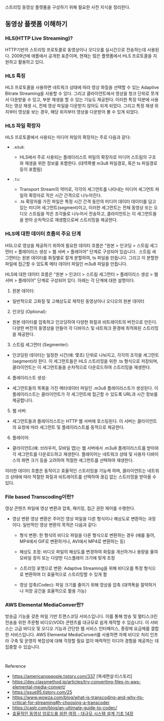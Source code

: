 스트리밍 동영상 플랫폼을 구성하기 위해 필요한 사전 지식을 정리한다.

## 동영상 플랫폼 이해하기
### HLS(HTTP Live Streaming)?
HTTP기반의 스트리밍 프로토콜로 동영상이나 오디오를 실시간으로 전송하는데 사용된다. 2009년에 애플에서 공개한 표준이며, 현재는 많은 플랫폼에서 HLS 프로토콜을 지원하고 활용하고 있다.

### HLS 특징
HLS 프로토콜을 사용하면 네트워크 상태에 따라 영상 화질을 선택할 수 있는 Adaptive Bitrate Streaming을 사용할 수 있다.
그리고 클라이언트에서 영상을 청크 단위로 쪼개서 다운받을 수 있고, 부분 재생을 할 수 있는 기능도 제공한다.
이러한 특징 덕분에 사용자는 영상 재생 시, 전체 영상 파일을 다운받지 않아도 되게 되었다.
그리고 특정 재생 위치부터 영상을 보는 경우, 해당 위치부터 영상을 다운받아 볼 수 있게 되었다.

### HLS 파일 확장자
HLS 프로토콜에서 사용되는 미디어 파일의 확장자는 주로 다음과 같다:    
* `.m3u8`: 
  * HLS에서 주로 사용되는 플레이리스트 파일의 확장자로 미디어 스트림의 구조와 재생을 위한 정보를 포함한다. (대역폭별 m3u8 파일경로, 혹은 ts 파일경로 등이 포함됨)


* `.ts`:
  * Transport Stream의 약어로, 각각의 세그먼트를 나타내는 미디어 세그먼트 파일의 확장자로 작은 시간 간격으로 나누어진다.         
  * .ts 확장자를 가진 파일은 특정 시간 간격 동안의 미디어 데이터 데이터를 담고 있는 미디어 세그먼트(segment)이고, 이러한 세그먼트는 전체 동영상 또는 오디오 스트림을 작은 조각들로 나누어서 전송하고, 클라이언트는 이 세그먼트들을 받아 순차적으로 재생함으로써 스트리밍을 제공한다.  

### HLS에 대한 데이터 흐름의 주요 단계
HSL으로 영상을 제공하기 위하여 필요한 데이터 흐름은 "원본 > 인코딩 > 스트림 세그먼터 > 플레이리스 생성 > 웹 서버 > 플레이어" 단계로 구성되어 있습니다. 
스트림 세그먼터는 원본 데이터를 화질별로 잘게 분할하여, ts 파일을 만듭니다.
그리고 이 분할한 파일에 접근할 수 있도록 메타 데이터 파일인 m3u8 파일을 만듭니다.

HLS에 대한 데이터 흐름은 "원본 > 인코더 > 스트림 세그먼터 > 플레이리스 생성 > 웹 서버 > 플레이어" 단계로 구성되어 있다. 아래는 각 단계에 대한 설명이다.
1. 원본 데이터:
  * 일반적으로 고화질 및 고해상도로 제작된 동영상이나 오디오의 원본 데이터
2. 인코딩 (Optional):
  * 원본 데이터를 압축하고 인코딩하여 다양한 화질과 비트레이트의 버전으로 만든다. 다양한 버전의 동영상을 만들어 각 디바이스 및 네트워크 환경에 최적화된 스트리밍을 제공한다.
3. 스트림 세그먼터 (Segmenter):
  * 인코딩된 데이터는 일정한 시간(예: 몇초) 단위로 나눠지고, 각각의 조각을 세그먼트(segment)라 한다. 이 세그먼트들은 HLS 스트리밍을 위한 .ts 형식으로 저장되며, 클라이언트는 이 세그먼트들을 순차적으로 다운로드하여 스트리밍을 재생한다.
4. 플레이리스트 생성:
  * 세그먼트들의 목록을 가진 메타데이터 파일인 .m3u8 플레이리스트가 생성된다. 이 플레이리스트는 클라이언트가 각 세그먼트에 접근할 수 있도록 URL과 시간 정보를 제공합니다.
5. 웹 서버:
  * 세그먼트들과 플레이리스트는 HTTP 웹 서버에 호스팅된다. 이 서버는 클라이언트의 요청에 따라 세그먼트 및 플레이리스트를 동적으로 제공한다.
6. 플레이어:
  * 클라이언트(예: 브라우저, 모바일 앱)는 웹 서버에서 .m3u8 플레이리스트를 받아와 각 세그먼트를 다운로드하고 재생한다. 플레이어는 네트워크 상태 및 사용자 디바이스의 화면 크기 등을 고려하여 적절한 세그먼트를 선택하여 재생한다.      

이러한 데이터 흐름은 동적이고 효율적인 스트리밍을 가능케 하며, 클라이언트는 네트워크 상태에 따라 적절한 화질과 비트레이트를 선택하여 끊김 없는 스트리밍을 받아올 수 있다.


### File based Transcoding이란?
영상 콘텐츠 파일에 영상 변환과 압축, 패키징, 접근 권한 제어를 수행한다.        

* 영상 변환
영상 변환은 주어진 영상 파일을 다른 형식이나 해상도로 변환하는 과정이다. 일반적인 영상 변환의 목적은 다음과 같다:
  * 형식 변환: 한 형식의 비디오 파일을 다른 형식으로 변환하는 경우 (예를 들어, MP4에서 GIF로 변환하거나, AVI에서 MP4로 변환하는 등)

  * 해상도 조정: 비디오 파일의 해상도를 변경하여 화질을 개선하거나 용량을 줄여 모바일 장치 또는 다양한 디스플레이 크기에 맞게 조정

  * 스트리밍 포맷으로 변환: Adaptive Streaming을 위해 비디오를 특정 형식으로 변환하여 더 효율적으로 스트리밍할 수 있게 함

  * 영상 압축(Codec): 파일 크기를 줄이기 위해 영상을 압축 (대역폭을 절약하거나 저장 공간을 효율적으로 활용 가능)


### AWS Elemental MediaConver란?
방송급 기능을 갖춘 파일 기반 트랜스코딩 서비스입니다. 이를 통해 방송 및 멀티스크린 전송을 위한 주문형 비디오(VOD) 콘텐츠를 대규모로 쉽게 제작할 수 있습니다. 이 서비스는 고급 비디오 및 오디오 기능과 간단한 웹 서비스 인터페이스, 종량제 요금제를 결합한 서비스입니다. AWS Elemental MediaConvert를 사용하면 자체 비디오 처리 인프라 구축 및 운영의 복잡성에 대해 걱정할 필요 없이 매력적인 미디어 경험을 제공하는 데 집중할 수 있습니다.


 



Reference
* https://americanopeople.tistory.com/337 [복세편살:티스토리]
* https://dev.classmethod.jp/articles/try-converting-files-in-aws-elemental-media-convert/
* https://ssue95.tistory.com/25
* https://www.wowza.com/blog/what-is-transcoding-and-why-its-critical-for-streaming#h-choosing-a-transcoder
* https://castr.com/blog/an-ultimate-guide-to-codec/
* [효율적인 동영상 업로드를 위한 여정 - 대규모 시스템 설계 기초 14장](https://velog.io/@broccolism/%ED%9A%A8%EC%9C%A8%EC%A0%81%EC%9D%B8-%EB%8F%99%EC%98%81%EC%83%81-%EC%97%85%EB%A1%9C%EB%93%9C%EB%A5%BC-%EC%9C%84%ED%95%9C-%EC%97%AC%EC%A0%95-%EB%8C%80%EA%B7%9C%EB%AA%A8-%EC%8B%9C%EC%8A%A4%ED%85%9C-%EC%84%A4%EA%B3%84-%EA%B8%B0%EC%B4%88-14%EC%9E%A5)